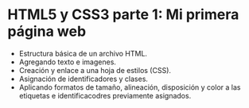 # HTML5 y CSS3 parte 1: Mi primera página web

* Estructura básica de un archivo HTML.
* Agregando texto e imagenes.
* Creación y enlace a una hoja de estilos (CSS).
* Asignación de identificadores y clases.
* Aplicando formatos de tamaño, alineación, disposición y color a las etiquetas e identificacodres previamente asignados.
